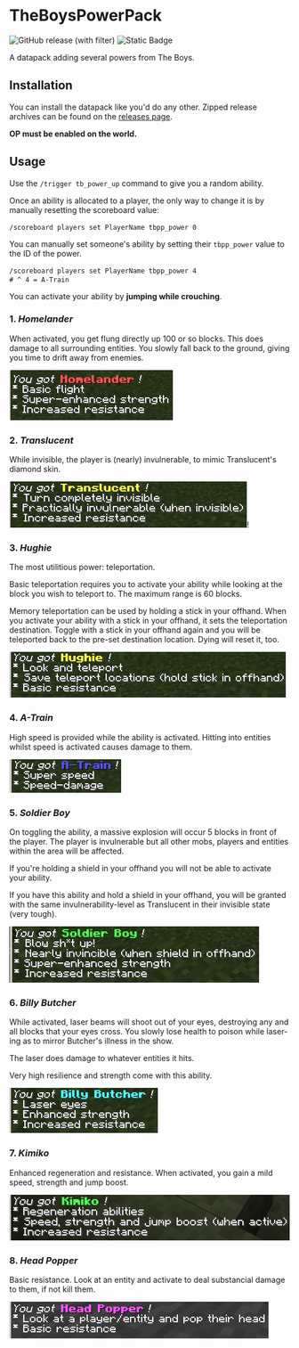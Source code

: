 # TheBoysPowerPack

![GitHub release (with filter)](https://img.shields.io/github/v/release/jibstack64/TheBoysPowerPack) ![Static Badge](https://img.shields.io/badge/powers-8-yellow)

A datapack adding several powers from The Boys.

## Installation

You can install the datapack like you'd do any other. Zipped release archives can be found on the [releases page](https://github.com/jibstack64/TheBoysPowerPack/releases).

**OP must be enabled on the world.**

## Usage

Use the `/trigger tb_power_up` command to give you a random ability.

Once an ability is allocated to a player, the only way to change it is by manually resetting the scoreboard value:
```
/scoreboard players set PlayerName tbpp_power 0
```

You can manually set someone's ability by setting their `tbpp_power` value to the ID of the power.

```
/scoreboard players set PlayerName tbpp_power 4
# ^ 4 = A-Train
```

You can activate your ability by **jumping while crouching**.

### 1. *Homelander*

When activated, you get flung directly up 100 or so blocks. This does damage to all surrounding entities. You slowly fall back to the ground, giving you time to drift away from enemies.

![Homelander message](./images/homelander.png)

### 2. *Translucent*

While invisible, the player is (nearly) invulnerable, to mimic Translucent's diamond skin.

![Translucent message](./images/translucent.png)!

### 3. *Hughie*

The most utilitious power: teleportation.

Basic teleportation requires you to activate your ability while looking at the block you wish to teleport to. The maximum range is 60 blocks.

Memory teleportation can be used by holding a stick in your offhand. When you activate your ability with a stick in your offhand, it sets the teleportation destination. Toggle with a stick in your offhand again and you will be teleported back to the pre-set destination location. Dying will reset it, too.

![Hughie message](./images/hughie.png)

### 4. *A-Train*

High speed is provided while the ability is activated. Hitting into entities whilst speed is activated causes damage to them.

![A-Train message](./images/a-train.png)

### 5. *Soldier Boy*

On toggling the ability, a massive explosion will occur 5 blocks in front of the player. The player is invulnerable but all other mobs, players and entities within the area will be affected.

If you're holding a shield in your offhand you will not be able to activate your ability.

If you have this ability and hold a shield in your offhand, you will be granted with the same invulnerability-level as Translucent in their invisible state (very tough).

![Soldier Boy message](./images/soldier-boy.png)

### 6. *Billy Butcher*

While activated, laser beams will shoot out of your eyes, destroying any and all blocks that your eyes cross. You slowly lose health to poison while laser-ing as to mirror Butcher's illness in the show.

The laser does damage to whatever entities it hits.

Very high resilience and strength come with this ability.

![Billy Butcher message](./images/billy-butcher.png)

### 7. *Kimiko*

Enhanced regeneration and resistance. When activated, you gain a mild speed, strength and jump boost.

![Kimiko message](./images/kimiko.png)

### 8. *Head Popper*

Basic resistance. Look at an entity and activate to deal substancial damage to them, if not kill them.

![Head Popper message](./images/head-popper.png)
